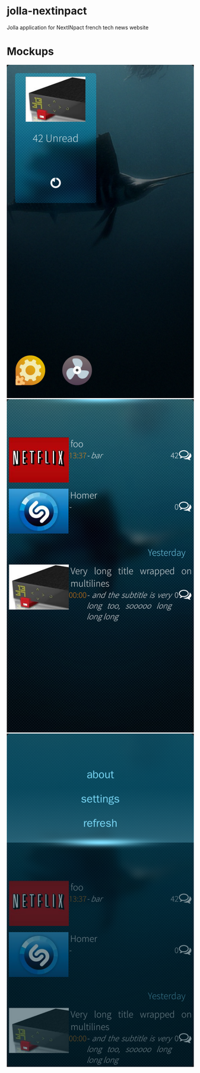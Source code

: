 jolla-nextinpact
================

Jolla application for NextINpact french tech news website


# Mockups

![CoverPage](https://raw.githubusercontent.com/gbour/jolla-nextinpact/ui-mockup/doc/mockups/cover%20page.png)
![ArticlesList](https://raw.githubusercontent.com/gbour/jolla-nextinpact/ui-mockup/doc/mockups/articles%20list.png)
![PulleyMenu](https://raw.githubusercontent.com/gbour/jolla-nextinpact/ui-mockup/doc/mockups/pulley%20menu.png)
